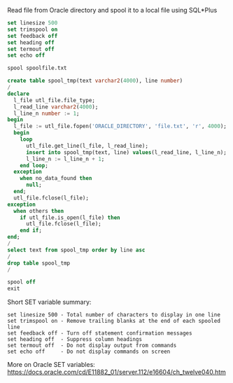 Read file from Oracle directory and spool it to a local file using SQL*Plus

```sql
set linesize 500
set trimspool on
set feedback off
set heading off
set termout off
set echo off

spool spoolfile.txt

create table spool_tmp(text varchar2(4000), line number)
/
declare
  l_file utl_file.file_type;
  l_read_line varchar2(4000);
  l_line_n number := 1;
begin
  l_file := utl_file.fopen('ORACLE_DIRECTORY', 'file.txt', 'r', 4000);
  begin
    loop
      utl_file.get_line(l_file, l_read_line);
      insert into spool_tmp(text, line) values(l_read_line, l_line_n);
      l_line_n := l_line_n + 1;
    end loop;
  exception
    when no_data_found then
      null;
  end;
  utl_file.fclose(l_file);
exception
  when others then
    if utl_file.is_open(l_file) then
      utl_file.fclose(l_file);
    end if;
end;
/
select text from spool_tmp order by line asc
/
drop table spool_tmp
/

spool off
exit

```

Short SET variable summary:
```
set linesize 500 - Total number of characters to display in one line
set trimspool on - Remove trailing blanks at the end of each spooled line
set feedback off - Turn off statement confirmation messages
set heading off  - Suppress column headings
set termout off  - Do not display output from commands
set echo off     - Do not display commands on screen
```

More on Oracle SET variables: https://docs.oracle.com/cd/E11882_01/server.112/e16604/ch_twelve040.htm